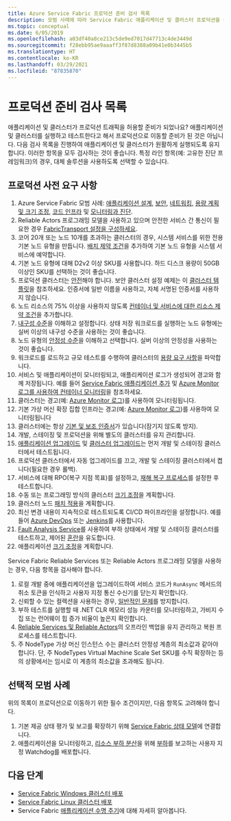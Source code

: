 ```yaml
---
title: Azure Service Fabric 프로덕션 준비 검사 목록
description: 모범 사례에 따라 Service Fabric 애플리케이션 및 클러스터 프로덕션을 준비합니다.
ms.topic: conceptual
ms.date: 6/05/2019
ms.openlocfilehash: a03df40a8ce213c5de9ed7017d47713c4de3449d
ms.sourcegitcommit: f28ebb95ae9aaaff3f87d8388a09b41e0b3445b5
ms.translationtype: HT
ms.contentlocale: ko-KR
ms.lasthandoff: 03/29/2021
ms.locfileid: "87835870"
---
```

# <a name="production-readiness-checklist"></a>프로덕션 준비 검사 목록

애플리케이션 및 클러스터가 프로덕션 트래픽을 허용할 준비가 되었나요? 애플리케이션 및 클러스터를 실행하고 테스트한다고 해서 프로덕션으로 이동할 준비가 된 것은 아닙니다. 다음 검사 목록을 진행하여 애플리케이션 및 클러스터가 원활하게 실행되도록 유지합니다. 이러한 항목을 모두 검사하는 것이 좋습니다. 특정 라인 항목(예: 고유한 진단 프레임워크)의 경우, 대체 솔루션을 사용하도록 선택할 수 있습니다.


## <a name="prerequisites-for-production"></a>프로덕션 사전 요구 사항
1. Azure Service Fabric 모범 사례: [애플리케이션 설계](./service-fabric-best-practices-applications.md), [보안](./service-fabric-best-practices-security.md), [네트워킹](./service-fabric-best-practices-networking.md), [용량 계획 및 크기 조정](./service-fabric-best-practices-capacity-scaling.md), [코드 인프라](./service-fabric-best-practices-infrastructure-as-code.md) 및 [모니터링과 진단](./service-fabric-best-practices-monitoring.md). 
1. Reliable Actors 프로그래밍 모델을 사용하고 있으며 안전한 서비스 간 통신이 필요한 경우 [FabricTransport 설정을 구성하세요](./service-fabric-reliable-actors-fabrictransportsettings.md).
1. 코어 20개 또는 노드 10개를 초과하는 클러스터의 경우, 시스템 서비스를 위한 전용 기본 노드 유형을 만듭니다. [배치 제약 조건](service-fabric-cluster-resource-manager-advanced-placement-rules-placement-policies.md)을 추가하여 기본 노드 유형을 시스템 서비스에 예약합니다.
1. 기본 노드 유형에 대해 D2v2 이상 SKU를 사용합니다. 하드 디스크 용량이 50GB 이상인 SKU를 선택하는 것이 좋습니다.
1. 프로덕션 클러스터는 [안전](service-fabric-cluster-security.md)해야 합니다. 보안 클러스터 설정 예제는 이 [클러스터 템플릿](https://github.com/Azure-Samples/service-fabric-cluster-templates/tree/master/7-VM-Windows-3-NodeTypes-Secure-NSG)을 참조하세요. 인증서에 일반 이름을 사용하고, 자체 서명된 인증서를 사용하지 않습니다.
1. 노드 리소스의 75% 이상을 사용하지 않도록 [컨테이너 및 서비스에 대한 리소스 제약 조건](service-fabric-resource-governance.md)을 추가합니다. 
1. [내구성 수준](service-fabric-cluster-capacity.md#durability-characteristics-of-the-cluster)을 이해하고 설정합니다. 상태 저장 워크로드를 실행하는 노드 유형에는 실버 이상의 내구성 수준을 사용하는 것이 좋습니다.
1. 노드 유형의 [안정성 수준](service-fabric-cluster-capacity.md#reliability-characteristics-of-the-cluster)을 이해하고 선택합니다. 실버 이상의 안정성을 사용하는 것이 좋습니다.
1. 워크로드를 로드하고 규모 테스트를 수행하여 클러스터의 [용량 요구 사항](service-fabric-cluster-capacity.md)을 파악합니다. 
1. 서비스 및 애플리케이션이 모니터링되고, 애플리케이션 로그가 생성되어 경고와 함께 저장됩니다. 예를 들어 [Service Fabric 애플리케이션 추가](service-fabric-how-to-diagnostics-log.md) 및 [Azure Monitor 로그를 사용하여 컨테이너 모니터링](service-fabric-diagnostics-oms-containers.md)을 참조하세요.
1. 클러스터는 경고(예: [Azure Monitor 로그](service-fabric-diagnostics-event-analysis-oms.md))를 사용하여 모니터링됩니다. 
1. 기본 가상 머신 확장 집합 인프라는 경고(예: [Azure Monitor 로그](service-fabric-diagnostics-oms-agent.md))를 사용하여 모니터링됩니다
1. 클러스터에는 항상 [기본 및 보조 인증서](service-fabric-cluster-security-update-certs-azure.md)가 있습니다(잠기지 않도록 방지).
1. 개발, 스테이징 및 프로덕션을 위해 별도의 클러스터를 유지 관리합니다. 
1. [애플리케이션 업그레이드](service-fabric-application-upgrade.md) 및 [클러스터 업그레이드](service-fabric-tutorial-upgrade-cluster.md)는 먼저 개발 및 스테이징 클러스터에서 테스트됩니다. 
1. 프로덕션 클러스터에서 자동 업그레이드를 끄고, 개발 및 스테이징 클러스터에서 켭니다(필요한 경우 롤백). 
1. 서비스에 대해 RPO(복구 지점 목표)를 설정하고, [재해 복구 프로세스](service-fabric-disaster-recovery.md)를 설정한 후 테스트합니다.
1. 수동 또는 프로그래밍 방식의 클러스터 [크기 조정](service-fabric-cluster-scaling.md)을 계획합니다.
1. 클러스터 노드 [패치 적용](service-fabric-patch-orchestration-application.md)을 계획합니다. 
1. 최신 변경 내용이 지속적으로 테스트되도록 CI/CD 파이프라인을 설정합니다. 예를 들어 [Azure DevOps](service-fabric-tutorial-deploy-app-with-cicd-vsts.md) 또는 [Jenkins](/azure/developer/jenkins/deploy-to-service-fabric-cluster)를 사용합니다.
1. [Fault Analysis Service](service-fabric-testability-overview.md)를 사용하여 부하 상태에서 개발 및 스테이징 클러스터를 테스트하고, 제어된 [혼란](service-fabric-controlled-chaos.md)을 유도합니다. 
1. 애플리케이션 [크기 조정](service-fabric-concepts-scalability.md)을 계획합니다. 


Service Fabric Reliable Services 또는 Reliable Actors 프로그래밍 모델을 사용하는 경우, 다음 항목을 검사해야 합니다.
1. 로컬 개발 중에 애플리케이션을 업그레이드하여 서비스 코드가 `RunAsync` 메서드의 취소 토큰을 인식하고 사용자 지정 통신 수신기를 닫는지 확인합니다.
1. 신뢰할 수 있는 컬렉션을 사용하는 경우, [일반적인 문제](service-fabric-work-with-reliable-collections.md)를 방지합니다.
1. 부하 테스트를 실행할 때 .NET CLR 메모리 성능 카운터를 모니터링하고, 가비지 수집 또는 런어웨이 힙 증가 비율이 높은지 확인합니다.
1. [Reliable Services 및 Reliable Actors](service-fabric-reliable-services-backup-restore.md)의 오프라인 백업을 유지 관리하고 복원 프로세스를 테스트합니다.
1. 주 NodeType 가상 머신 인스턴스 수는 클러스터 안정성 계층의 최소값과 같아야 합니다. 단, 주 NodeTypes Virtual Machine Scale Set SKU를 수직 확장하는 등의 상황에서는 임시로 이 계층의 최소값을 초과해도 됩니다.

## <a name="optional-best-practices"></a>선택적 모범 사례

위의 목록이 프로덕션으로 이동하기 위한 필수 조건이지만, 다음 항목도 고려해야 합니다.
1. 기본 제공 상태 평가 및 보고를 확장하기 위해 [Service Fabric 상태 모델](service-fabric-health-introduction.md)에 연결합니다.
1. 애플리케이션을 모니터링하고, [리소스 부하 분산](service-fabric-cluster-resource-manager-balancing.md)을 위해 [부하](service-fabric-cluster-resource-manager-metrics.md)를 보고하는 사용자 지정 Watchdog를 배포합니다. 


## <a name="next-steps"></a>다음 단계
* [Service Fabric Windows 클러스터 배포](service-fabric-tutorial-create-vnet-and-windows-cluster.md)
* [Service Fabric Linux 클러스터 배포](service-fabric-tutorial-create-vnet-and-linux-cluster.md)
* Service Fabric [애플리케이션 수명 주기](service-fabric-application-lifecycle.md)에 대해 자세히 알아봅니다.